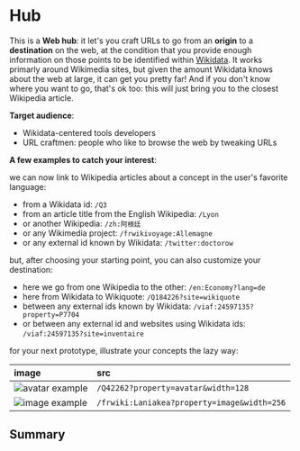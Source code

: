 # Hub

This is a **Web hub**: it let's you craft URLs to go from an **origin** to a **destination** on the web, at the condition that you provide enough information on those points to be identified within [Wikidata](https://wikidata.org). It works primarly around Wikimedia sites, but given the amount Wikidata knows about the web at large, it can get you pretty far! And if you don't know where you want to go, that's ok too: this will just bring you to the closest Wikipedia article.

**Target audience**:
- Wikidata-centered tools developers
- URL craftmen: people who like to browse the web by tweaking URLs

**A few examples to catch your interest**:

we can now link to Wikipedia articles about a concept in the user's favorite language:
- from a Wikidata id: `/Q3`
- from an article title from the English Wikipedia: `/Lyon`
- or another Wikipedia: `/zh:阿根廷`
- or any Wikimedia project: `/frwikivoyage:Allemagne`
- or any external id known by Wikidata: `/twitter:doctorow`

but, after choosing your starting point, you can also customize your destination:
- here we go from one Wikipedia to the other: `/en:Economy?lang=de`
- here from Wikidata to Wikiquote: `/Q184226?site=wikiquote`
- between any external ids known by Wikidata: `/viaf:24597135?property=P7704`
- or between any external id and websites using Wikidata ids: `/viaf:24597135?site=inventaire`

for your next prototype, illustrate your concepts the lazy way:

<!-- Using local images as Github messes with the raw URLs -->
|  image                                           | src                                         |
|:-------------------------------------------------|:--------------------------------------------|
| ![avatar example](assets/images/esa.jpeg)        | `/Q42262?property=avatar&width=128`         |
| ![image example](assets/images/laniakea.jpg)     | `/frwiki:Laniakea?property=image&width=256` |

## Summary

<!-- START doctoc -->
<!-- END doctoc -->
